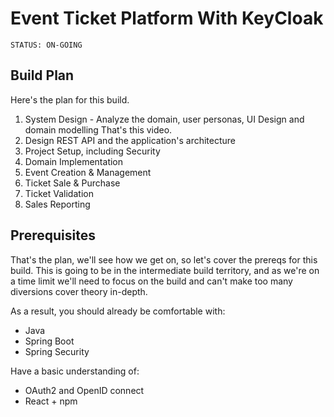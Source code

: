 # Event Ticket Platform With KeyCloak

```
STATUS: ON-GOING
```

## Build Plan
Here's the plan for this build. 
1. System Design - Analyze the domain, user personas, UI Design and domain
   modelling That's this video.
2. Design REST API and the application's architecture
3. Project Setup, including Security
4. Domain Implementation
5. Event Creation & Management
6. Ticket Sale & Purchase
7. Ticket Validation
8. Sales Reporting

## Prerequisites
That's the plan, we'll see how we get on, so let's cover the prereqs for this build.
This is going to be in the intermediate build territory, and as we're on a time limit we'll need to focus on the build and can't make too many diversions cover theory in-depth.

As a result, you should already be comfortable with:
- Java
- Spring Boot
- Spring Security

Have a basic understanding of:
- OAuth2 and OpenID connect
- React + npm